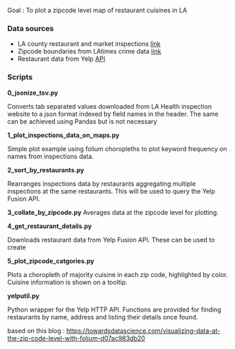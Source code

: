 Goal : To plot a zipcode level map of restaurant cuisines in LA

### Data sources

* LA county restaurant and market inspections [link](https://data.lacounty.gov/Health/LOS-ANGELES-COUNTY-RESTAURANT-AND-MARKET-INSPECTIO/6ni6-h5kp)
* Zipcode boundaries from LAtimes crime data [link](https://confcats-event-sessions.s3.amazonaws.com/icassp20/videos/1132-1132-20200415-000000-20200415-000000.mp4
)
* Restaurant data from Yelp [API](https://www.yelp.com/fusion)




### Scripts

**0_jsonize_tsv.py**

Converts tab separated values downloaded from LA Health inspection website to a json format indexed by field names in the header.
The same can be achieved using Pandas but is not necessary

**1_plot_inspections_data_on_maps.py**

Simple plot example using folium choropleths to plot keyword frequency on names from inspections data.

**2_sort_by_restaurants.py**

Rearranges inspections data by restaurants aggregating multiple inspections at the same restaurants.
This will be used to query the Yelp Fusion API.

**3_collate_by_zipcode.py**
Averages data at the zipcode level for plotting.


**4_get_restaurant_details.py**

Downloads restaurant data from Yelp Fusion API. These can be used to create 

**5_plot_zipcode_catgories.py**

Plots a choropleth of majority cuisine in each zip code, highlighted by color.
Cuisine information is shown on a tooltip.


**yelputil.py**

Python wrapper for the Yelp HTTP API. Functions are provided for finding restaurants by name, address and listing their details once found.

based on this blog : https://towardsdatascience.com/visualizing-data-at-the-zip-code-level-with-folium-d07ac983db20
